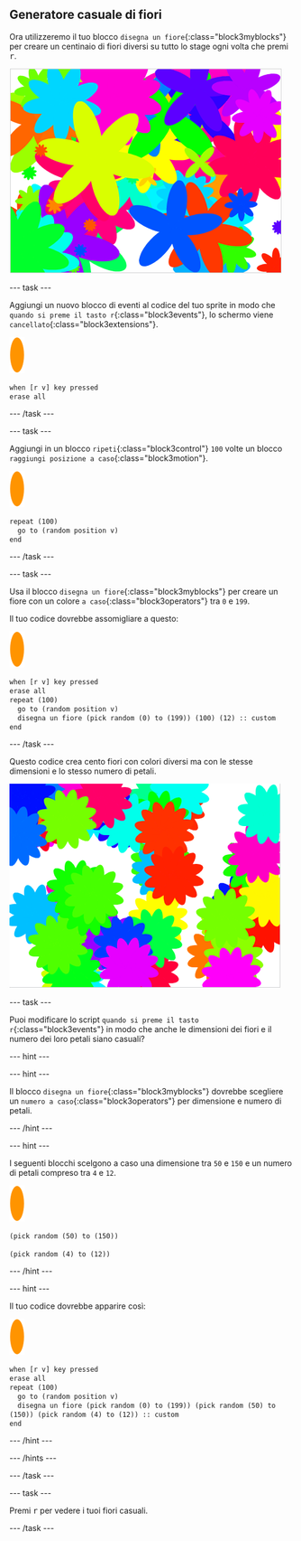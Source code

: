 ## Generatore casuale di fiori

Ora utilizzeremo il tuo blocco `disegna un fiore`{:class="block3myblocks"} per creare un centinaio di fiori diversi su tutto lo stage ogni volta che premi <kbd>r</kbd>.

![fiori a caso](images/flower-random.png)

--- task ---

Aggiungi un nuovo blocco di eventi al codice del tuo sprite in modo che `quando si preme il tasto r`{:class="block3events"}, lo schermo viene `cancellato`{:class="block3extensions"}.

![sprite fiore](images/flower-sprite.png)

```blocks3
when [r v] key pressed
erase all
```

--- /task ---

--- task ---

Aggiungi in un blocco `ripeti`{:class="block3control"} `100` volte un blocco `raggiungi posizione a caso`{:class="block3motion"}.

![sprite fiore](images/flower-sprite.png)

```blocks3
repeat (100)
  go to (random position v)
end
```

--- /task ---

--- task ---

Usa il blocco `disegna un fiore`{:class="block3myblocks"} per creare un fiore con un colore `a caso`{:class="block3operators"} tra `0` e `199`.

Il tuo codice dovrebbe assomigliare a questo:

![sprite fiore](images/flower-sprite.png)

```blocks3
when [r v] key pressed
erase all
repeat (100) 
  go to (random position v)
  disegna un fiore (pick random (0) to (199)) (100) (12) :: custom
end
```

--- /task ---

Questo codice crea cento fiori con colori diversi ma con le stesse dimensioni e lo stesso numero di petali.

![fiori con solo colori casuali](images/flower-random-colour.png)

--- task ---

Puoi modificare lo script `quando si preme il tasto r`{:class="block3events"} in modo che anche le dimensioni dei fiori e il numero dei loro petali siano casuali?

--- hint ---

--- hint ---

Il blocco `disegna un fiore`{:class="block3myblocks"} dovrebbe scegliere un `numero a caso`{:class="block3operators"} per dimensione e numero di petali.

--- /hint ---

--- hint ---

I seguenti blocchi scelgono a caso una dimensione tra `50` e `150` e un numero di petali compreso tra `4` e `12`.

![sprite fiore](images/flower-sprite.png)

```blocks3
(pick random (50) to (150))

(pick random (4) to (12))
```

--- /hint ---

--- hint ---

Il tuo codice dovrebbe apparire così:

![sprite fiore](images/flower-sprite.png)

```blocks3
when [r v] key pressed
erase all
repeat (100) 
  go to (random position v)
  disegna un fiore (pick random (0) to (199)) (pick random (50) to (150)) (pick random (4) to (12)) :: custom
end
```

--- /hint ---

--- /hints ---

--- /task ---

--- task ---

Premi <kbd>r</kbd> per vedere i tuoi fiori casuali.

--- /task ---